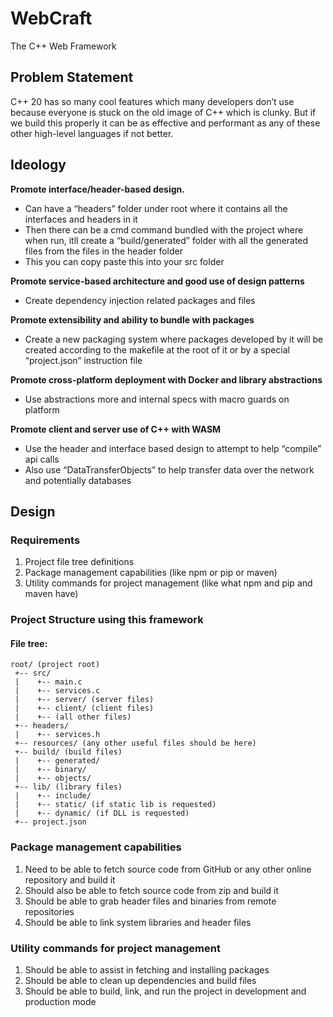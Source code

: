 # WebCraft
The C++ Web Framework

## Problem Statement

C++ 20 has so many cool features which many developers don’t use because everyone is stuck on the old image of C++ which is clunky. But if we build this properly it can be as effective and performant as any of these other high-level languages if not better.


## Ideology

**Promote interface/header-based design.**
 - Can have a “headers” folder under root where it contains all the interfaces and headers in it
 - Then there can be a cmd command bundled with the project where when run, itll create a “build/generated” folder with all the generated files from the files in the header folder
 - This you can copy paste this into your src folder
   
**Promote service-based architecture and good use of design patterns**
 - Create dependency injection related packages and files
   
**Promote extensibility and ability to bundle with packages**
 - Create a new packaging system where packages developed by it will be created according to the makefile at the root of it or by a special “project.json” instruction file
   
**Promote cross-platform deployment with Docker and library abstractions**
 - Use abstractions more and internal specs with macro guards on platform
   
**Promote client and server use of C++ with WASM**
 - Use the header and interface based design to attempt to help “compile” api calls
 - Also use “DataTransferObjects” to help transfer data over the network and potentially databases

## Design

### Requirements

1. Project file tree definitions
2. Package management capabilities (like npm or pip or maven)
3. Utility commands for project management (like what npm and pip and maven have)

### Project Structure using this framework
#### File tree:
```
root/ (project root)
 +-- src/
 |    +-- main.c
 |    +-- services.c
 |    +-- server/ (server files)
 |    +-- client/ (client files)
 |    +-- (all other files)
 +-- headers/
 |    +-- services.h
 +-- resources/ (any other useful files should be here)
 +-- build/ (build files)
 |    +-- generated/
 |    +-- binary/
 |    +-- objects/
 +-- lib/ (library files)
 |    +-- include/
 |    +-- static/ (if static lib is requested)
 |    +-- dynamic/ (if DLL is requested)
 +-- project.json
```

### Package management capabilities

1. Need to be able to fetch source code from GitHub or any other online repository and build it
2. Should also be able to fetch source code from zip and build it
3. Should be able to grab header files and binaries from remote repositories
4. Should be able to link system libraries and header files


### Utility commands for project management

1. Should be able to assist in fetching and installing packages
2. Should be able to clean up dependencies and build files
3. Should be able to build, link, and run the project in development and production mode





